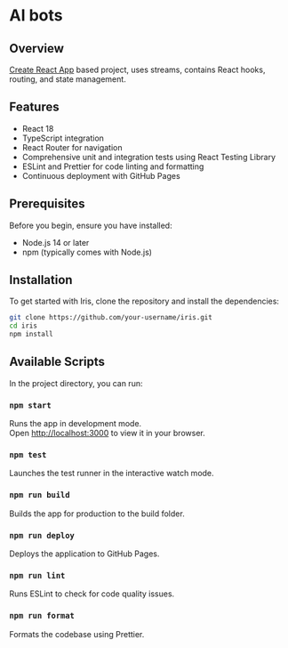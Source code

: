 # AI bots

## Overview

[Create React App](https://github.com/facebook/create-react-app) based project, uses streams, contains React hooks, routing, and state management.

## Features

- React 18
- TypeScript integration
- React Router for navigation
- Comprehensive unit and integration tests using React Testing Library
- ESLint and Prettier for code linting and formatting
- Continuous deployment with GitHub Pages

## Prerequisites

Before you begin, ensure you have installed:

- Node.js 14 or later
- npm (typically comes with Node.js)

## Installation

To get started with Iris, clone the repository and install the dependencies:

```bash
git clone https://github.com/your-username/iris.git
cd iris
npm install
```

## Available Scripts

In the project directory, you can run:

### `npm start`

Runs the app in development mode.\
Open [http://localhost:3000](http://localhost:3000) to view it in your browser.

### `npm test`

Launches the test runner in the interactive watch mode.

### `npm run build`

Builds the app for production to the build folder.

### `npm run deploy`

Deploys the application to GitHub Pages.

### `npm run lint`

Runs ESLint to check for code quality issues.

### `npm run format`

Formats the codebase using Prettier.
